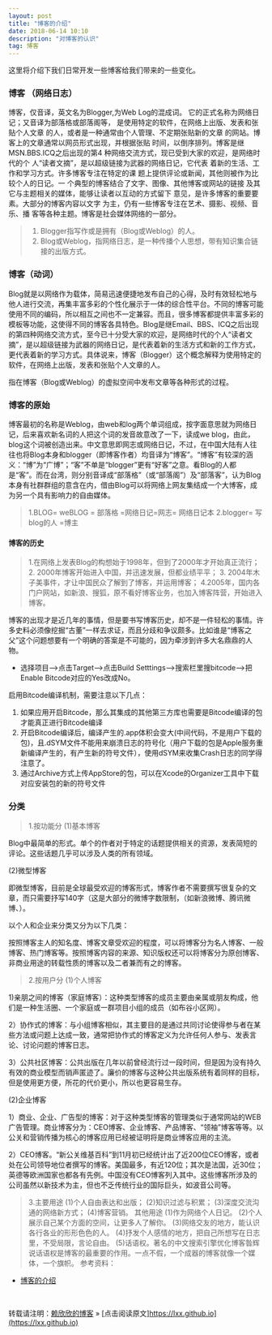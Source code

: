 ```yaml
---
layout: post
title: "博客的介绍"
date: 2018-06-14 10:10
description: "对博客的认识"
tag: 博客
---
```



这里将介绍下我们日常开发一些博客给我们带来的一些变化。
     

### 博客 （网络日志）

博客，仅音译，英文名为Blogger,为Web Log的混成词。
它的正式名称为网络日记；又音译为部落格或部落阁等，
是使用特定的软件，在网络上出版、发表和张贴个人文章
的人，或者是一种通常由个人管理、不定期张贴新的文章
的网站。博客上的文章通常以网员形式出现，并根据张贴
时间，以倒序排列。博客是继MSN.BBS.ICQ之后出现的第4
种网络交流方式，现已受到大家的欢迎，是网络时代的个
人“读者文摘”，是以超级链接为武器的网络日记，它代表
着新的生活、工作和学习方式。许多博客专注在特定的课
题上提供评论或新闻，其他则被作为比较个人的日记。一
个典型的博客结合了文字、图像、其他博客或网站的链接
及其它与主题相关的媒体，能够让读者以互动的方式留下
意见，是许多博客的重要要素。大部分的博客内容以文字
为主，仍有一些博客专注在艺术、摄影、视频、音乐、播
客等各种主题。博客是社会媒体网络的一部分。

> 1. Blogger指写作或是拥有（Blog或Weblog）的人。
> 2. Blog或Weblog，指网络日志，是一种传播个人思想，带有知识集合链接的出版方式。


### 博客（动词）

Blog就是以网络作为载体，简易迅速便捷地发布自己的心得，及时有效轻松地与他人进行交流，再集丰富多彩的个性化展示于一体的综合性平台。不同的博客可能使用不同的编码，所以相互之间也不一定兼容。而且，很多博客都提供丰富多彩的模板等功能，这使得不同的博客各具特色。Blog是继Email、BBS、ICQ之后出现的第四种网络交流方式，至今已十分受大家的欢迎，是网络时代的个人“读者文摘”，是以超级链接为武器的网络日记，是代表着新的生活方式和新的工作方式，更代表着新的学习方式。具体说来，博客（Blogger）这个概念解释为使用特定的软件，在网络上出版，发表和张贴个人文章的人。

指在博客（Blog或Weblog）的虚拟空间中发布文章等各种形式的过程。

### 博客的原始
博客最初的名称是Weblog，由web和log两个单词组成，按字面意思就为网络日记，后来喜欢新名词的人把这个词的发音故意改了一下，读成we blog，由此，blog这个词被创造出来。中文意思即网志或网络日记，不过，在中国大陆有人往往也将Blog本身和blogger（即博客作者）均音译为“博客”。“博客”有较深的涵义：“博”为“广博”；“客”不单是“blogger”更有“好客”之意。看Blog的人都是“客”。而在台湾，则分别音译成“部落格”（或“部落阁”）及“部落客”，认为Blog本身有社群群组的意含在内，借由Blog可以将网络上网友集结成一个大博客，成为另一个具有影响力的自由媒体。
> 1.BLOG= weBLOG = 部落格 =网络日记=网志= 网络日记本
> 2.blogger= 写blog的人 =博主
#### 博客的历史
> 1.在网络上发表Blog的构想始于1998年，但到了2000年才开始真正流行；
> 2. 2000年博客开始进入中国，并迅速发展，但都业绩平平；
> 3. 2004年木子美事件，才让中国民众了解到了博客，并运用博客；
> 4.2005年，国内各门户网站，如新浪、搜狐，原不看好博客业务，也加入博客阵营，开始进入博客。

博客的出现才是近几年的事情，但是要书写博客历史，却不是一件轻松的事情。许多史料必须像挖掘“古董”一样去求证，而且分歧和争议颇多。比如谁是“博客之父”这个问题想要有一个明确的答案是不可能的，因为牵涉到许多大名鼎鼎的人物。



* 选择项目——>点击Target——>点击Build Setttings——>搜索栏里搜bitcode——>把Enable Bitcode对应的Yes改成No。


启用Bitcode编译机制，需要注意以下几点：

1. 如果应用开启Bitcode，那么其集成的其他第三方库也需要是Bitcode编译的包才能真正进行Bitcode编译
2. 开启Bitcode编译后，编译产生的.app体积会变大(中间代码，不是用户下载的包)，且.dSYM文件不能用来崩溃日志的符号化（用户下载的包是Apple服务重新编译产生的，有产生新的符号文件），使用dSYM来收集Crash日志的同学得注意了。
3. 通过Archive方式上传AppStore的包，可以在Xcode的Organizer工具中下载对应安装包的新的符号文件
### 分类
> 1.按功能分
(1)基本博客

Blog中最简单的形式。单个的作者对于特定的话题提供相关的资源，发表简短的评论。这些话题几乎可以涉及人类的所有领域。

(2)微型博客

即微型博客，目前是全球最受欢迎的博客形式，博客作者不需要撰写很复杂的文章，而只需要抒写140字（这是大部分的微博字数限制，（如新浪微博、腾讯微博、）。

以个人和企业来分类又分为以下几类：

按照博客主人的知名度、博客文章受欢迎的程度，可以将博客分为名人博客、一般博客、热门博客等。按照博客内容的来源、知识版权还可以将博客分为原创博客、非商业用途的转载性质的博客以及二者兼而有之的博客。
 
> 2.按用户分
(1)个人博客

1)亲朋之间的博客（家庭博客）：这种类型博客的成员主要由亲属或朋友构成，他们是一种生活圈、一个家庭或一群项目小组的成员（如布谷小区网）。

2）协作式的博客：与小组博客相似，其主要目的是通过共同讨论使得参与者在某些方法或问题上达成一致，通常把协作式的博客定义为允许任何人参与、发表言论、讨论问题的博客日志。

3）公共社区博客：公共出版在几年以前曾经流行过一段时间，但是因为没有持久有效的商业模型而销声匿迹了。廉价的博客与这种公共出版系统有着同样的目标，但是使用更方便，所花的代价更小，所以也更容易生存。

(2)企业博客

1）商业、企业、广告型的博客：对于这种类型博客的管理类似于通常网站的WEB广告管理。商业博客分为：CEO博客、企业博客、产品博客、“领袖”博客等等。以公关和营销传播为核心的博客应用已经被证明将是商业博客应用的主流。

2）CEO博客。“新公关维基百科”到11月初已经统计出了近200位CEO博客，或者处在公司领导地位者撰写的博客。美国最多，有近120位；其次是法国，近30位；英德等欧洲国家也都各有先例。中国没有CEO博客列入其中。这些博客所涉及的公司虽然以新技术为主，但也不乏传统行业的国际巨头，如波音公司等。

> 3.主要用途
(1)个人自由表达和出版；
(2)知识过滤与积累；
(3)深度交流沟通的网络新方式；
(4)博客营销。
> 其他用途
(1)作为网络个人日记。
(2)个人展示自己某个方面的空间，让更多人了解你。
(3)网络交友的地方，能认识各行各业的形形色色的人。
(4)抒发个人感情的地方，把自己所想写在日志里，不受局限，言论自由。
(5)话语权。著名的中文搜索引擎优化博客昝辉说话语权是博客的最重要的作用。一点不假，一个成器的博客就像一个媒体，一个旗帜。
参考资料：

- [博客的介绍](https://baike.baidu.com/item/%E5%8D%9A%E5%AE%A2/124) 


<br>

转载请注明：[赖欣欣的博客](http://baixin) » [点击阅读原文]https://lxx.github.io](https://lxx.github.io)
